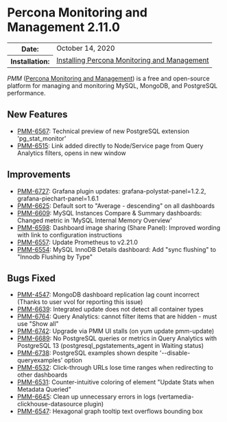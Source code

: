 # Percona Monitoring and Management 2.11.0

<table class="docutils field-list" frame="void" rules="none">
  <colgroup>
    <col class="field-name">
    <col class="field-body">
  </colgroup>
  <tbody valign="top">
    <tr class="field-odd field">
      <th class="field-name">Date:</th>
      <td class="field-body">October 14, 2020</td>
    </tr>
    <tr class="field-even field">
      <th class="field-name">Installation:</th>
      <td class="field-body">
        <a class="reference external" href="https://www.percona.com/doc/percona-monitoring-and-management/2.x/install/index-server.html">Installing Percona Monitoring and Management</a></td>
    </tr>
  </tbody>
</table>

*PMM* ([Percona Monitoring and Management](https://www.percona.com/doc/percona-monitoring-and-management/index.html))
is a free and open-source platform for managing and monitoring MySQL, MongoDB, and PostgreSQL
performance.

## New Features

* [PMM-6567](https://jira.percona.com/browse/PMM-6567): Technical preview of new PostgreSQL extension 'pg_stat_monitor'
* [PMM-6515](https://jira.percona.com/browse/PMM-6515): Link added directly to Node/Service page from Query Analytics filters, opens in new window



## Improvements

* [PMM-6727](https://jira.percona.com/browse/PMM-6727): Grafana plugin updates: grafana-polystat-panel=1.2.2, grafana-piechart-panel=1.6.1
* [PMM-6625](https://jira.percona.com/browse/PMM-6625): Default sort to "Average - descending" on all dashboards
* [PMM-6609](https://jira.percona.com/browse/PMM-6609): MySQL Instances Compare & Summary dashboards: Changed metric in 'MySQL Internal Memory Overview'
* [PMM-6598](https://jira.percona.com/browse/PMM-6598): Dashboard image sharing (Share Panel): Improved wording with link to configuration instructions
* [PMM-6557](https://jira.percona.com/browse/PMM-6557): Update Prometheus to v2.21.0
* [PMM-6554](https://jira.percona.com/browse/PMM-6554): MySQL InnoDB Details dashboard: Add "sync flushing" to "Innodb Flushing by Type"



## Bugs Fixed

* [PMM-4547](https://jira.percona.com/browse/PMM-4547): MongoDB dashboard replication lag count incorrect (Thanks to user vvol for reporting this issue)
* [PMM-6639](https://jira.percona.com/browse/PMM-6639): Integrated update does not detect all container types
* [PMM-6764](https://jira.percona.com/browse/PMM-6764): Query Analytics: cannot filter items that are hidden - must use "Show all"
* [PMM-6742](https://jira.percona.com/browse/PMM-6742): Upgrade via PMM UI stalls (on yum update pmm-update)
* [PMM-6689](https://jira.percona.com/browse/PMM-6689): No PostgreSQL queries or metrics in Query Analytics with PostgreSQL 13 (postgresql_pgstatements_agent in Waiting status)
* [PMM-6738](https://jira.percona.com/browse/PMM-6738): PostgreSQL examples shown despite '--disable-queryexamples' option
* [PMM-6532](https://jira.percona.com/browse/PMM-6532): Click-through URLs lose time ranges when redirecting to other dashboards
* [PMM-6531](https://jira.percona.com/browse/PMM-6531): Counter-intuitive coloring of element "Update Stats when Metadata Queried"
* [PMM-6645](https://jira.percona.com/browse/PMM-6645): Clean up unnecessary errors in logs (vertamedia-clickhouse-datasource plugin)
* [PMM-6547](https://jira.percona.com/browse/PMM-6547): Hexagonal graph tooltip text overflows bounding box


